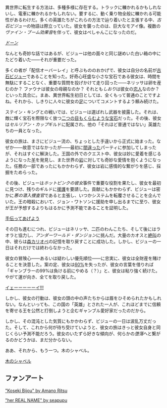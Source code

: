 <!-- title: 古石ビジュー -->
<!-- status: 生存 -->

異世界に転生する方法は、多種多様に存在する。トラックに轢かれるかもしれないし、電車に轢かれるかもしれない。要するに、動く乗り物全般に轢かれる可能性があるわけだ。多くの英雄たちがこれらの方法で辿り着いたと主張する中、*古石ビジュー*の物語は際立っていた。彼女を襲ったのは、巨大なモアイ像。複数の*ヴァイン・ブーム効果音*を伴って、彼女はぺしゃんこになったのだ。

[_ドーン_](#embed:https://www.youtube.com/live/OTmQwttr1Aw?t=327)

なんとも奇妙な話ではあるが、ビジューは他の面々と同じ謎めいた白い箱の中にたどり着いた――それが重要だった。

多くの者が「配信オーバーレイ」と呼ぶもののおかげで、彼女は自分の名前が[古石ビジュー](https://www.youtube.com/live/OTmQwttr1Aw?feature=shared&t=381)であることを知った。好奇心旺盛な小さな宝石である彼女は、時間を無駄にすることなく、重要な質問を投げかけて走り回った――ネリッサは卵を産むのか？ ファウナは彼女の母親なのか？ それとも*しおり*は彼女の[恋人](https://www.youtube.com/live/OTmQwttr1Aw?feature=shared&t=972)なのか？ といった具合に。まあ、異世界転生初日としては、全くもって普通のことですよね。それから、しきりに人々に彼女の[足](https://www.youtube.com/live/OTmQwttr1Aw?feature=shared&t=2669)についてコメントするよう頼み続けた。

ステイン・キングとの戦いでは、ビジューは選ばれし武器を披露した。それは、敵に輝く宝石を際限なく放つ[二つの目もくらむような宝石](https://www.youtube.com/live/OTmQwttr1Aw?feature=shared&t=3377)だった。その後、彼女は*セルリアン・カップ*ギルドに配属され、他の「それほど普通ではない」英雄たちの一員となった。

彼女の旅は、まさにビジュー流の、ちょっとした手違いから正式に始まった。なぜか――故意ではなかったが――最初に[間違った](https://www.youtube.com/live/OTmQwttr1Aw?feature=shared&t=4058)パーティに参加してしまったが、それはすぐに解決した。王国の外でのクエスト中、彼女は妙に愛着を感じるようになった[羊](https://www.youtube.com/live/OTmQwttr1Aw?feature=shared&t=4470)を発見し、また世界の[岩](https://www.youtube.com/live/OTmQwttr1Aw?feature=shared&t=5204)に対しても奇妙な愛情を抱くようになった。任務の一部であったにもかかわらず、彼女は岩に感情的な繋がりを感じ、採掘をためらった。

その後、ビジューは*ホットピンクの彼女*事件で重要な役割を果たし、彼女を最初に見つけ、残りのギルドに[援護](https://www.youtube.com/live/OTmQwttr1Aw?feature=shared&t=5851)を要請した。貢献にもかかわらず、ビジューは密かに*悪の潜入捜査官*であると主張し、いつかシステムを転覆させることを企んでいた。王の暗殺において、ジョン・ワトソンに援助を申し出るまでに至り、彼女が王が予想するよりもはるかに予測不能であることを証明した。

[手伝ってあげよう](#embed:https://www.youtube.com/live/OTmQwttr1Aw?feature=shared&t=6329)

その日も進むにつれ、ビジューはネリッサ、二匹のわんこたち、そして後にはラオラと協力し、*アンダーワールド・ダンジョン*に挑んだ。大量のカオスと[絶叫](https://www.youtube.com/live/Fr6yMByDTIs?feature=shared&t=3318v)の中、彼らは[森カリオペ](https://www.youtube.com/live/Fr6yMByDTIs?feature=shared&t=4986)の記憶を取り戻すことに成功した。しかし、ビジューの一日はそれだけでは終わらなかった。

彼女の冒険心――あるいは疑わしい優先順位――に忠実に、彼女は全財産を賭けることを決意した。案の定、彼女は[60%](https://www.youtube.com/live/Fr6yMByDTIs?feature=shared&t=7354)を失ったが、彼女の言葉を借りれば「ギャンブラーの99%は負ける前にやめる（？）」と、彼女は粘り強く続けた。やがて運が向き、全てを取り戻した。

[イェーーーーーイ!!!](#embed:https://www.youtube.com/live/Fr6yMByDTIs?feature=shared&t=8864)

しかし、彼女の行動は、彼女の頭の中の声たちからは眉をひそめられたかもしれない。なんといっても、この国の「英雄」とされた一人が、これほどまでに信頼を寄せる王を公然と打倒しようと企むギャンブル愛好家だったのだから。

しかし、その混沌とした気質にもかかわらず、ビジューの一日は波乱万丈だった。そして、これから何が待ち受けていようと、彼女の旅はきっと彼女自身と同じくらい予測不能だろう。彼女のいたずら好きな傾向が、何らかの*堕落*へと繋がるのかどうかは、まだ分からない。

ああ、それから、もう一つ。木のシャベル。

[木のシャベル](#embed:https://www.youtube.com/live/Fr6yMByDTIs?t=7886)

## ファンアート

["Koseki Bijou" by Amano Ritsu](https://x.com/Amano_Ritsu827/status/1901978737610301805)

["her REAL NAME" by seapupu](https://x.com/seapupu290495/status/1830258392583242130)
